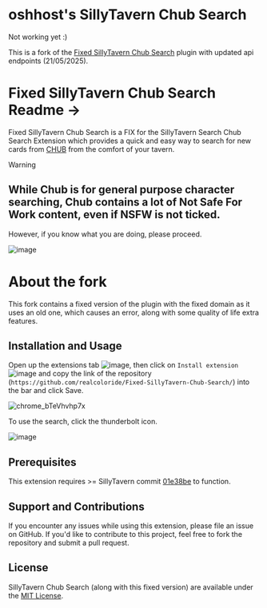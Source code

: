 # oshhost's SillyTavern Chub Search

Not working yet :)

This is a fork of the [Fixed SillyTavern Chub Search](realcoloride/Fixed-SillyTavern-Chub-Search) plugin with updated api endpoints (21/05/2025).

# Fixed SillyTavern Chub Search Readme ->

Fixed SillyTavern Chub Search is a FIX for the SillyTavern Search Chub Search Extension which provides a quick and easy way to search for new cards from [CHUB](https://www.chub.ai/about) from the comfort of your tavern. 

> [!WARNING]
> ## While Chub is for general purpose character searching, Chub contains a lot of **Not Safe For Work** content, even if NSFW is not ticked.
> However, if you know what you are doing, please proceed.


![image](https://github.com/city-unit/SillyTavern-Chub-Search/assets/140349364/648e43ae-3ed0-4673-b024-f4ba7846998c)

# About the fork

This fork contains a fixed version of the plugin with the fixed domain as it uses an old one, which causes an error, along with some quality of life extra features.

## Installation and Usage

Open up the extensions tab ![image](https://github.com/realcoloride/Fixed-SillyTavern-Chub-Search/assets/108619637/9b875035-3d68-4c31-9d8e-2a3ca7562190), then click on `Install extension` ![image](https://github.com/realcoloride/Fixed-SillyTavern-Chub-Search/assets/108619637/941ec0d2-0354-4c4c-b948-14b90e26b5d3) and copy the link of the repository (`https://github.com/realcoloride/Fixed-SillyTavern-Chub-Search/`) into the bar and click Save.

![chrome_bTeVhvhp7x](https://github.com/realcoloride/Fixed-SillyTavern-Chub-Search/assets/108619637/d16ae1cb-36b0-4993-9933-56cc545252e2)


To use the search, click the thunderbolt icon.

![image](https://github.com/city-unit/st-chub-search/assets/140349364/a8857619-54df-43f8-b42d-2635d4c5a412)


## Prerequisites

This extension requires >= SillyTavern commit [01e38be](https://github.com/SillyTavern/SillyTavern/commit/01e38be408b4bd40792c3cf86d353ecad60f7ea2) to function.

## Support and Contributions

If you encounter any issues while using this extension, please file an issue on GitHub. If you'd like to contribute to this project, feel free to fork the repository and submit a pull request.

## License

SillyTavern Chub Search (along with this fixed version) are available under the [MIT License](https://github.com/city-unit/st-chub-search/blob/main/LICENSE).
